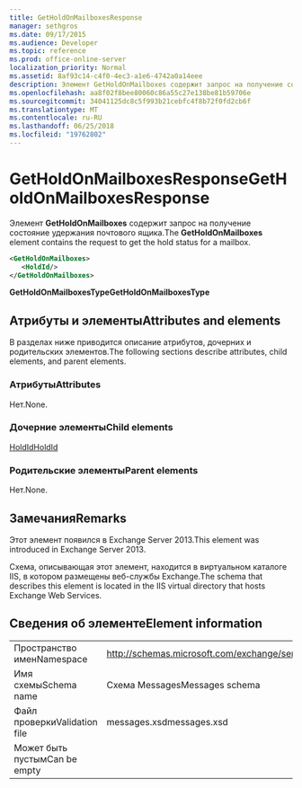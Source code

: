 ```yaml
---
title: GetHoldOnMailboxesResponse
manager: sethgros
ms.date: 09/17/2015
ms.audience: Developer
ms.topic: reference
ms.prod: office-online-server
localization_priority: Normal
ms.assetid: 8af93c14-c4f0-4ec3-a1e6-4742a0a14eee
description: Элемент GetHoldOnMailboxes содержит запрос на получение состояние удержания почтового ящика.
ms.openlocfilehash: aa8f02f8bee80060c86a55c27e138be81b59706e
ms.sourcegitcommit: 34041125dc8c5f993b21cebfc4f8b72f0fd2cb6f
ms.translationtype: MT
ms.contentlocale: ru-RU
ms.lasthandoff: 06/25/2018
ms.locfileid: "19762802"
---
```

# <a name="getholdonmailboxesresponse"></a><span data-ttu-id="b98b7-103">GetHoldOnMailboxesResponse</span><span class="sxs-lookup"><span data-stu-id="b98b7-103">GetHoldOnMailboxesResponse</span></span>

<span data-ttu-id="b98b7-104">Элемент **GetHoldOnMailboxes** содержит запрос на получение состояние удержания почтового ящика.</span><span class="sxs-lookup"><span data-stu-id="b98b7-104">The **GetHoldOnMailboxes** element contains the request to get the hold status for a mailbox.</span></span> 
  
```XML
<GetHoldOnMailboxes>
   <HoldId/>
</GetHoldOnMailboxes>
```

 <span data-ttu-id="b98b7-105">**GetHoldOnMailboxesType**</span><span class="sxs-lookup"><span data-stu-id="b98b7-105">**GetHoldOnMailboxesType**</span></span>
## <a name="attributes-and-elements"></a><span data-ttu-id="b98b7-106">Атрибуты и элементы</span><span class="sxs-lookup"><span data-stu-id="b98b7-106">Attributes and elements</span></span>

<span data-ttu-id="b98b7-107">В разделах ниже приводится описание атрибутов, дочерних и родительских элементов.</span><span class="sxs-lookup"><span data-stu-id="b98b7-107">The following sections describe attributes, child elements, and parent elements.</span></span>
  
### <a name="attributes"></a><span data-ttu-id="b98b7-108">Атрибуты</span><span class="sxs-lookup"><span data-stu-id="b98b7-108">Attributes</span></span>

<span data-ttu-id="b98b7-109">Нет.</span><span class="sxs-lookup"><span data-stu-id="b98b7-109">None.</span></span>
  
### <a name="child-elements"></a><span data-ttu-id="b98b7-110">Дочерние элементы</span><span class="sxs-lookup"><span data-stu-id="b98b7-110">Child elements</span></span>

[<span data-ttu-id="b98b7-111">HoldId</span><span class="sxs-lookup"><span data-stu-id="b98b7-111">HoldId</span></span>](holdid.md)
  
### <a name="parent-elements"></a><span data-ttu-id="b98b7-112">Родительские элементы</span><span class="sxs-lookup"><span data-stu-id="b98b7-112">Parent elements</span></span>

<span data-ttu-id="b98b7-113">Нет.</span><span class="sxs-lookup"><span data-stu-id="b98b7-113">None.</span></span>
  
## <a name="remarks"></a><span data-ttu-id="b98b7-114">Замечания</span><span class="sxs-lookup"><span data-stu-id="b98b7-114">Remarks</span></span>

<span data-ttu-id="b98b7-115">Этот элемент появился в Exchange Server 2013.</span><span class="sxs-lookup"><span data-stu-id="b98b7-115">This element was introduced in Exchange Server 2013.</span></span>
  
<span data-ttu-id="b98b7-116">Схема, описывающая этот элемент, находится в виртуальном каталоге IIS, в котором размещены веб-службы Exchange.</span><span class="sxs-lookup"><span data-stu-id="b98b7-116">The schema that describes this element is located in the IIS virtual directory that hosts Exchange Web Services.</span></span>
  
## <a name="element-information"></a><span data-ttu-id="b98b7-117">Сведения об элементе</span><span class="sxs-lookup"><span data-stu-id="b98b7-117">Element information</span></span>

|||
|:-----|:-----|
|<span data-ttu-id="b98b7-118">Пространство имен</span><span class="sxs-lookup"><span data-stu-id="b98b7-118">Namespace</span></span>  <br/> |http://schemas.microsoft.com/exchange/services/2006/messages  <br/> |
|<span data-ttu-id="b98b7-119">Имя схемы</span><span class="sxs-lookup"><span data-stu-id="b98b7-119">Schema name</span></span>  <br/> |<span data-ttu-id="b98b7-120">Схема Messages</span><span class="sxs-lookup"><span data-stu-id="b98b7-120">Messages schema</span></span>  <br/> |
|<span data-ttu-id="b98b7-121">Файл проверки</span><span class="sxs-lookup"><span data-stu-id="b98b7-121">Validation file</span></span>  <br/> |<span data-ttu-id="b98b7-122">messages.xsd</span><span class="sxs-lookup"><span data-stu-id="b98b7-122">messages.xsd</span></span>  <br/> |
|<span data-ttu-id="b98b7-123">Может быть пустым</span><span class="sxs-lookup"><span data-stu-id="b98b7-123">Can be empty</span></span>  <br/> ||
   

